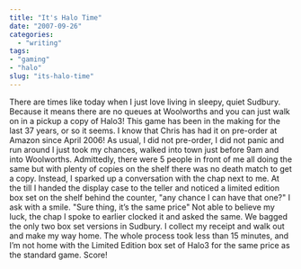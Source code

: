 ```yaml
---
title: "It's Halo Time"
date: "2007-09-26"
categories: 
  - "writing"
tags:
- "gaming"
- "halo"
slug: "its-halo-time"
---
```


There are times like today when I just love living in sleepy, quiet Sudbury. Because it means there are no queues at Woolworths and you can just walk on in a pickup a copy of Halo3! This game has been in the making for the last 37 years, or so it seems. I know that Chris has had it on pre-order at Amazon since April 2006! As usual, I did not pre-order, I did not panic and run around I just took my chances, walked into town just before 9am and into Woolworths. Admittedly, there were 5 people in front of me all doing the same but with plenty of copies on the shelf there was no death match to get a copy. Instead, I sparked up a conversation with the chap next to me. At the till I handed the display case to the teller and noticed a limited edition box set on the shelf behind the counter, "any chance I can have that one?" I ask with a smile. "Sure thing, it’s the same price" Not able to believe my luck, the chap I spoke to earlier clocked it and asked the same. We bagged the only two box set versions in Sudbury. I collect my receipt and walk out and make my way home. The whole process took less than 15 minutes, and I’m not home with the Limited Edition box set of Halo3 for the same price as the standard game. Score!
